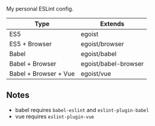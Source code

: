 My personal ESLint config.

|Type|Extends|
|---|---|
|ES5|egoist|
|ES5 + Browser|egoist/browser|
|Babel|egoist/babel|
|Babel + Browser|egoist/babel-browser|
|Babel + Browser + Vue|egoist/vue|

## Notes

- babel requires `babel-eslint` and `eslint-plugin-babel`
- vue requires `eslint-plugin-vue`